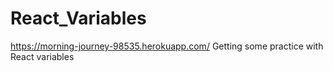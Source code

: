 # React_Variables
https://morning-journey-98535.herokuapp.com/
Getting some practice with React variables
